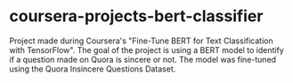 # coursera-projects-bert-classifier
Project made during Coursera's "Fine-Tune BERT for Text Classification with TensorFlow". The goal of the project is using a BERT model to identify if a question made on Quora is sincere or not. The model was fine-tuned using the Quora Insincere Questions Dataset.

